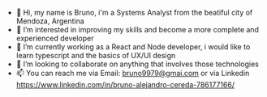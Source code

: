 - 👋 Hi, my name is Bruno, i'm a Systems Analyst from the beatiful city of Mendoza, Argentina
- 👀 I’m interested in improving my skills and become a more complete and experienced developer
- 🌱 I’m currently working as a React and Node developer, i would like to learn typescript and the basics of UX/UI design
- 💞️ I’m looking to collaborate on anything that involves those technologies
- 📫 You can reach me via Email: bruno9979@gmai.com or via Linkedin https://www.linkedin.com/in/bruno-alejandro-cereda-786177166/

<!---
BrunoCereda9979/BrunoCereda9979 is a ✨ special ✨ repository because its `README.md` (this file) appears on your GitHub profile.
You can click the Preview link to take a look at your changes.
--->
